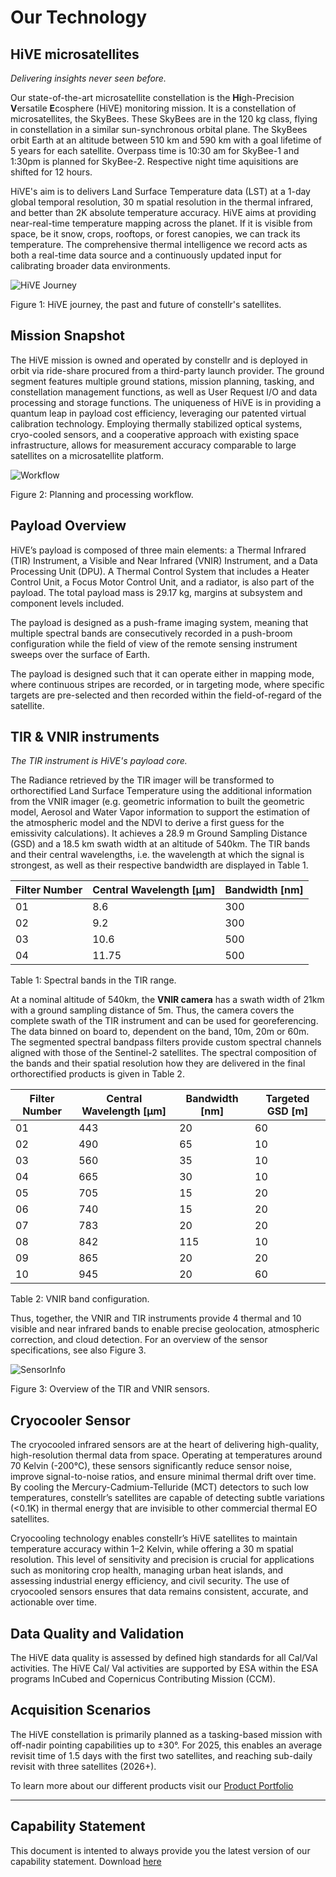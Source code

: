 # **Our Technology** 

## HiVE microsatellites
*Delivering insights never seen before.*  

Our state-of-the-art microsatellite constellation is the **Hi**gh-Precision **V**ersatile **E**cosphere (HiVE) monitoring mission. It is a constellation of microsatellites, the SkyBees. These SkyBees are in the 120 kg class, flying in constellation in a similar sun-synchronous orbital plane. The SkyBees orbit Earth at an altitude between 510 km and 590 km with a goal lifetime of 5 years for each satellite. Overpass time is 10:30 am for SkyBee-1 and 1:30pm is planned for SkyBee-2. Respective night time aquisitions are shifted for 12 hours. 
 
 
HiVE's aim is to delivers Land Surface Temperature data (LST) at a 1-day global temporal resolution, 30 m spatial resolution in the thermal infrared, and better than 2K absolute temperature accuracy. HiVE aims at providing near-real-time temperature mapping across the planet. If it is visible from space, be it snow, crops, rooftops, or forest canopies, we can track its temperature. The comprehensive thermal intelligence we record acts as both a real-time data source and a continuously updated input for calibrating broader data environments. 

![HiVE Journey](https://public-data-213979744349.s3.eu-central-1.amazonaws.com/Our-technology/Hive-journey.png)
<figcaption>Figure 1: HiVE journey, the past and future of constellr's satellites. </figcaption>

## Mission Snapshot
The HiVE mission is owned and operated by constellr and is deployed in orbit via ride-share procured from a third-party launch provider. The ground segment features multiple ground stations, mission planning, tasking, and constellation management functions, as well as User Request I/O and data processing and storage functions. The uniqueness of HiVE is in providing a quantum leap in payload cost efficiency, leveraging our patented virtual calibration technology. Employing thermally stabilized optical systems, cryo-cooled sensors, and a cooperative approach with existing space infrastructure, allows for measurement accuracy comparable to large satellites on a microsatellite platform. 

![Workflow](https://public-data-213979744349.s3.eu-central-1.amazonaws.com/Our-technology/Work-process-flow.png)
<figcaption>Figure 2: Planning and processing workflow.</figcaption>

## Payload Overview
HiVE’s payload is composed of three main elements: a Thermal Infrared (TIR) Instrument, a Visible and Near Infrared (VNIR) Instrument, and a Data Processing Unit (DPU). A Thermal Control System that includes a Heater Control Unit, a Focus Motor Control Unit, and a radiator, is also part of the payload. The total payload mass is 29.17 kg, margins at subsystem and component levels included. 
 
The payload is designed as a push-frame imaging system, meaning that multiple spectral bands are consecutively recorded in a push-broom configuration while the field of view of the remote sensing instrument sweeps over the surface of Earth.  
 
The payload is designed such that it can operate either in mapping mode, where continuous stripes are recorded, or in targeting mode, where specific targets are pre-selected and then recorded within the field-of-regard of the satellite. 

## TIR & VNIR instruments
*The TIR instrument is HiVE's payload core.*  

The Radiance retrieved by the TIR imager will be transformed to orthorectified Land Surface Temperature using the additional information from the VNIR imager (e.g. geometric information to built the geometric model, Aerosol and Water Vapor information to support the estimation of the atmospheric model and the NDVI to derive a first guess for the emissivity calculations). It achieves a 28.9 m Ground Sampling Distance (GSD) and a 18.5 km swath width at an altitude of 540km. The TIR bands and their central wavelengths, i.e. the wavelength at which the signal is strongest, as well as their respective bandwidth are displayed in Table 1.   

| Filter Number | Central Wavelength [µm] | Bandwidth [nm] |
| ------------- | ----------------------- | --------- |
| 01 | 8.6 | 300 |
| 02 | 9.2 | 300 |
| 03 | 10.6 | 500 |
| 04 | 11.75 | 500 |  
<figcaption>Table 1: Spectral bands in the TIR range.</figcaption>

At a nominal altitude of 540km, the **VNIR camera** has a swath width of 21km with a ground sampling distance of 5m. Thus, the camera covers the complete swath of the TIR instrument and can be used for georeferencing. The data binned on board to, dependent on the band, 10m, 20m or 60m. The segmented spectral bandpass filters provide custom spectral channels aligned with those of the Sentinel-2 satellites. The spectral composition of the bands and their spatial resolution how they are delivered in the final orthorectified products is given in Table 2.

| Filter Number | Central Wavelength [µm] | Bandwidth [nm] | Targeted GSD [m] |
| ------------- | ----------------------- | --------- | ---------------- |
| 01 | 443 | 20 | 60 |
| 02 | 490 | 65 | 10 |
| 03 | 560 | 35 | 10 |
| 04 | 665 | 30 | 10 |
| 05 | 705 | 15 | 20 |
| 06 | 740 | 15 | 20 |
| 07 | 783 | 20 | 20 |
| 08 | 842 | 115 | 10 |
| 09 | 865 | 20 | 20 |
| 10 | 945 | 20 | 60 |
<figcaption>Table 2: VNIR band configuration.</figcaption>

Thus, together, the VNIR and TIR instruments provide 4 thermal and 10 visible and near infrared bands to enable precise geolocation, atmospheric correction, and cloud detection. For an overview of the sensor specifications, see also Figure 3.

![SensorInfo](https://public-data-213979744349.s3.eu-central-1.amazonaws.com/Our-technology/SensorInfo.png)
<figcaption>Figure 3: Overview of the TIR and VNIR sensors.</figcaption>

## Cryocooler Sensor
The cryocooled infrared sensors are at the heart of delivering high-quality, high-resolution thermal data from space. Operating at temperatures around 70 Kelvin (-200°C), these sensors significantly reduce sensor noise, improve signal-to-noise ratios, and ensure minimal thermal drift over time. By cooling the Mercury-Cadmium-Telluride (MCT) detectors to such low temperatures, constellr’s satellites are capable of detecting subtle variations (<0.1K) in thermal energy that are invisible to other commercial thermal EO satellites. 

Cryocooling technology enables constellr’s HiVE satellites to maintain temperature accuracy within 1–2 Kelvin, while offering a 30 m spatial resolution. This level of sensitivity and precision is crucial for applications such as monitoring crop health, managing urban heat islands, and assessing industrial energy efficiency, and civil security. The use of cryocooled sensors ensures that data remains consistent, accurate, and actionable over time.  

## Data Quality and Validation
The HiVE data quality is assessed by defined high standards for all Cal/Val activities. The HiVE Cal/ Val activities are supported by ESA within the ESA programs InCubed and Copernicus Contributing Mission (CCM).  

## Acquisition Scenarios
The HiVE constellation is primarily planned as a tasking-based mission with off-nadir pointing capabilities up to ±30°. For 2025, this enables an average revisit time of 1.5 days with the first two satellites, and reaching sub-daily revisit with three satellites (2026+). 

<!-- ## Key Innovation
constellr’s key innovation is a patented architecture to enable high-quality infrared imaging on microsatellites. So far, this was only possible with bus-sized systems costing hundreds of millions of Euros. Using our pioneering technology, we can reduce the cost of the satellites by a factor of around 30 at comparable performance levels.  

In summary, HiVE’s features allow to ensures absolute temperature accuracy and reliability of the data for high precision analysis. The full constellation of satellites ensures daily coverage for target regions by 2027. Its sunsynchronous orbit ensures comparability of data over time, making it well-suited for trend analysis. Finally, with its day and night imagery, it enabling critical insights for optimal decision-making by 2026.  -->

To learn more about our different products visit our [Product Portfolio](https://constellr.github.io/product-lst/Constellr-product-offer/)

----------

## Capability Statement
This document is intented to always provide you the latest version of our capability statement. Download [here](https://public-data-213979744349.s3.eu-central-1.amazonaws.com/capability-statement/Capability%2Bstatement%2Bconstellr%2B20250624%2BPUBLIC.pdf)



